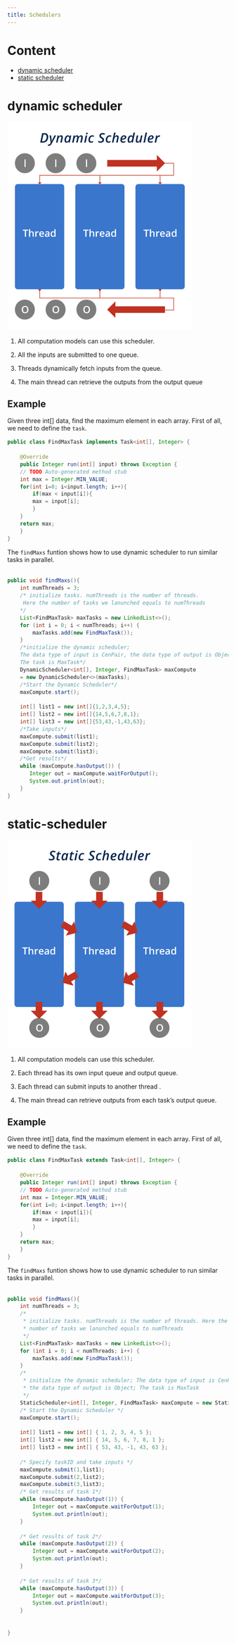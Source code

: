 ```yaml
---
title: Schedulers
---
```


# Content
* [dynamic scheduler](#dynamic-scheduler)
* [static scheduler](#static-scheduler)


# dynamic scheduler


![dynamic-scheduler](/img/5-8-1.png)


1. All computation models can use this scheduler.

2. All the inputs are submitted to one queue.

3. Threads dynamically fetch inputs from the queue.

4. The main thread can retrieve the outputs from the output queue

## Example

Given three int[] data, find the maximum element in each array.
First of all, we need to define the `task`.
```java
public class FindMaxTask implements Task<int[], Integer> {

    @Override
    public Integer run(int[] input) throws Exception {
	// TODO Auto-generated method stub
	int max = Integer.MIN_VALUE;
	for(int i=0; i<input.length; i++){
	    if(max < input[i]){
		max = input[i];
	    }
	}
	return max;
    }
}
```
The `findMaxs` funtion shows how to use dynamic scheduler to run similar tasks in parallel.

```java

public void findMaxs(){
    int numThreads = 3;
    /* initialize tasks. numThreads is the number of threads.
     Here the number of tasks we lanunched equals to numThreads
    */
    List<FindMaxTask> maxTasks = new LinkedList<>();
    for (int i = 0; i < numThreads; i++) {
        maxTasks.add(new FindMaxTask());
    }
    /*initialize the dynamic scheduler;
    The data type of input is CenPair, the data type of output is Object;
    The task is MaxTask*/
    DynamicScheduler<int[], Integer, FindMaxTask> maxCompute
	= new DynamicScheduler<>(maxTasks);
    /*Start the Dynamic Scheduler*/
    maxCompute.start();

    int[] list1 = new int[]{1,2,3,4,5};
    int[] list2 = new int[]{14,5,6,7,8,1};
    int[] list3 = new int[]{53,43,-1,43,63};
    /*Take inputs*/
    maxCompute.submit(list1);
    maxCompute.submit(list2);
    maxCompute.submit(list3);
    /*Get results*/
    while (maxCompute.hasOutput()) {
       Integer out = maxCompute.waitForOutput();
       System.out.println(out);
    }
}

```


# static-scheduler

![static-scheduler](/img/5-7-1.png)


1. All computation models can use this scheduler.

2. Each thread has its own input queue and output queue.

3. Each thread can submit inputs to another thread .

4. The main thread can retrieve outputs from each task’s output queue.

## Example

Given three int[] data, find the maximum element in each array.
First of all, we need to define the `task`.
```java
public class FindMaxTask extends Task<int[], Integer> {

    @Override
    public Integer run(int[] input) throws Exception {
	// TODO Auto-generated method stub
	int max = Integer.MIN_VALUE;
	for(int i=0; i<input.length; i++){
	    if(max < input[i]){
		max = input[i];
	    }
	}
	return max;
    }
}

```
The `findMaxs` funtion shows how to use dynamic scheduler to run similar tasks in parallel.

```java

public void findMaxs(){
    int numThreads = 3;
    /*
     * initialize tasks. numThreads is the number of threads. Here the
     * number of tasks we lanunched equals to numThreads
     */
    List<FindMaxTask> maxTasks = new LinkedList<>();
    for (int i = 0; i < numThreads; i++) {
        maxTasks.add(new FindMaxTask());
    }
    /*
     * initialize the dynamic scheduler; The data type of input is CenPair,
     * the data type of output is Object; The task is MaxTask
     */
    StaticScheduler<int[], Integer, FindMaxTask> maxCompute = new StaticScheduler<>(maxTasks);
    /* Start the Dynamic Scheduler */
    maxCompute.start();

    int[] list1 = new int[] { 1, 2, 3, 4, 5 };
    int[] list2 = new int[] { 14, 5, 6, 7, 8, 1 };
    int[] list3 = new int[] { 53, 43, -1, 43, 63 };

    /* Specify taskID and take inputs */
    maxCompute.submit(1,list1);
    maxCompute.submit(2,list2);
    maxCompute.submit(3,list3);
    /* Get results of task 1*/
    while (maxCompute.hasOutput(1)) {
        Integer out = maxCompute.waitForOutput(1);
        System.out.println(out);
    }

    /* Get results of task 2*/
    while (maxCompute.hasOutput(2)) {
        Integer out = maxCompute.waitForOutput(2);
        System.out.println(out);
    }

    /* Get results of task 3*/
    while (maxCompute.hasOutput(3)) {
        Integer out = maxCompute.waitForOutput(3);
        System.out.println(out);
    }


}

```
